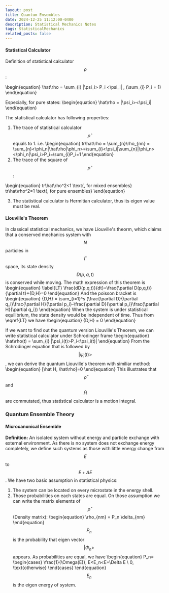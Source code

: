 ```yaml
---
layout: post
title: Quantum Ensembles
date: 2024-12-25 11:12:00-0400
description: Statistical Mechanics Notes 
tags: StatisticalMechanics
related_posts: false
---
```


#### Statistical Calculator
Definition of statistical calculator $$\rho$$:

\begin{equation}
\hat\rho = \sum_{i} |\psi_i> P_i <\psi_i| , (\sum_{i} P_i = 1)
\end{equation}

Especially, for pure states:
\begin{equation}
\hat\rho = |\psi_i><\psi_i|
\end{equation}

The statistical calculator has following properties:
1. The trace of statistical calculator $$\hat\rho$$ equals to 1. i.e.
\begin{equation}
tr\hat\rho = \sum_{n}\rho_{nn} = \sum_{n}<\phi_n|\hat\rho|\phi_n>=\sum_{i}<\psi_i|\sum_{n}|\phi_n><\phi_n|\psi_i>P_i=\sum_{i}P_i=1
\end{equation}
2. The trace of the square of $$\hat\rho$$:

\begin{equation}
  tr\hat\rho^2<1 \text{, for mixed ensembles} \
  tr\hat\rho^2=1 \text{, for pure ensembles} 
\end{equation}

3. The statistical calculator is Hermitian calculator, thus its eigen value must be real.

#### Liouville's Theorem
In classical statistical mechanics, we have Liouville's theorm, which claims that a conserved mechanics system with $$N$$ particles in $$\Gamma$$ space, its state density $$D(p,q,t)$$ is conserved while moving. The math expression of this theorem is
\begin{equation}
\label{LT}
\frac{dD(p,q,t)}{dt}=\frac{\partial D(p,q,t)}{\partial t}+\{D,H\}=0
\end{equation}
And the poisson bracket is
\begin{equation}
\{D,H\} = \sum_{i=1}^s (\frac{\partial D}{\partial q_i}\frac{\partial H}{\partial p_i}-\frac{\partial D}{\partial p_i}\frac{\partial H}{\partial q_i})
\end{equation}
When the system is under statistical equilibrium, the state density would be independent of time. Thus from \eqref{LT} we have 
\begin{equation}
\{D,H\} = 0
\end{equation}

If we want to find out the quantum version Liouville's Theorem, we can write statistical calculator under Schrodinger frame
\begin{equation}
\hat\rho(t) = \sum_{i} |\psi_i(t)>P_i<\psi_i(t)|
\end{equation}
From the Schrodinger equation that is followed by $$|\psi_i(t)>$$, we can derive the quantum Liouville's theorem with similiar method:
\begin{equation}
[\hat H, \hat\rho]=0
\end{equation}
This illustrates that $$\hat\rho$$ and $$\hat H$$ are commutated, thus statistical calculator is a motion integral.

### Quantum Ensemble Theory
#### Microcanonical Ensemble
**Definition:** An isolated system without energy and particle exchange with external environment. As there is no system does not exchange energy completely, we define such systems as those with little energy change from $$E$$ to $$E+\Delta E$$.
We have two basic assumption in statistical physics:
  1. The system can be located on every microstate in the energy shell.
  2. Those probabilities on each states are equal.
On those assumption we can write the matrix elements of $$\hat\rho$$ (Density matrix):
\begin{equation}
\rho_{nm} = P_n \delta_{nm}
\end{equation}
$$P_n$$ is the probability that eigen vector $$|\Phi_n>$$ appears. As probabilities are equal, we have
\begin{equation}
P_n=
\begin{cases}
  \frac{1}{\Omega(E)}, E<E_n<E+\Delta E \\
  0, \text{otherwise}
\end{cases}
\end{equation}
$$E_n$$ is the eigen energy of system.
